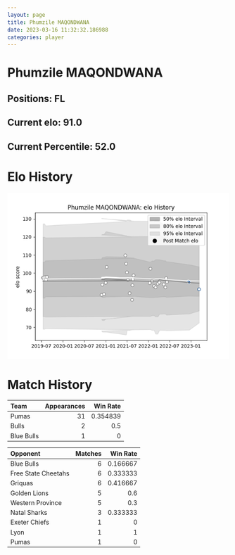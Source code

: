 ```yaml
---  
layout: page  
title: Phumzile MAQONDWANA  
date: 2023-03-16 11:32:32.186988  
categories: player  
---
```

# Phumzile MAQONDWANA

## Positions: FL

## Current elo: 91.0

## Current Percentile: 52.0

# Elo History


![elo history](history_PhumzileMAQONDWANA.png)
# Match History


| Team       |   Appearances |   Win Rate |
|:-----------|--------------:|-----------:|
| Pumas      |            31 |   0.354839 |
| Bulls      |             2 |   0.5      |
| Blue Bulls |             1 |   0        |

| Opponent            |   Matches |   Win Rate |
|:--------------------|----------:|-----------:|
| Blue Bulls          |         6 |   0.166667 |
| Free State Cheetahs |         6 |   0.333333 |
| Griquas             |         6 |   0.416667 |
| Golden Lions        |         5 |   0.6      |
| Western Province    |         5 |   0.3      |
| Natal Sharks        |         3 |   0.333333 |
| Exeter Chiefs       |         1 |   0        |
| Lyon                |         1 |   1        |
| Pumas               |         1 |   0        |